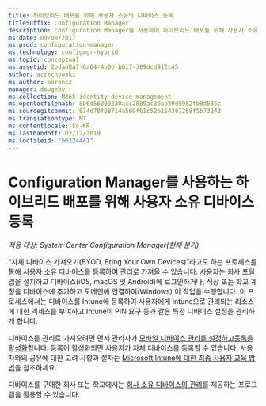 ```yaml
---
title: 하이브리드 배포를 위해 사용자 소유의 디바이스 등록
titleSuffix: Configuration Manager
description: Configuration Manager를 사용하여 하이브리드 배포를 위해 사용자 소유 디바이스를 등록하는 다양한 방법을 알아봅니다.
ms.date: 09/08/2017
ms.prod: configuration-manager
ms.technology: configmgr-hybrid
ms.topic: conceptual
ms.assetid: 2bdaa8a7-6a64-4b0e-b617-309dcd912c45
author: aczechowski
ms.author: aaroncz
manager: dougeby
ms.collection: M365-identity-device-management
ms.openlocfilehash: 8b6d56309238acc2889ac39ab39d5982fb8d535c
ms.sourcegitcommit: 874d78f08714a509f61c52b154387268f5b73242
ms.translationtype: MT
ms.contentlocale: ko-KR
ms.lasthandoff: 02/12/2019
ms.locfileid: "56124441"
---
```

# <a name="enroll-user-owned-devices-for-hybrid-deployments-with-configuration-manager"></a>Configuration Manager를 사용하는 하이브리드 배포를 위해 사용자 소유 디바이스 등록

*적용 대상: System Center Configuration Manager(현재 분기)*

“자체 디바이스 가져오기(BYOD, Bring Your Own Devices)”라고도 하는 프로세스를 통해 사용자 소유 디바이스를 등록하여 관리로 가져올 수 있습니다.  사용자는 회사 포털 앱을 설치하고 디바이스(iOS, macOS 및 Android)에 로그인하거나, 직장 또는 학교 계정을 디바이스에 추가하고 도메인에 연결하여(Windows) 이 작업을 수행합니다. 이 프로세스에서는 디바이스를 Intune에 등록하여 사용자에게 Intune으로 관리되는 리소스에 대한 액세스를 부여하고 Intune이 PIN 요구 등과 같은 특정 디바이스 설정을 관리하게 합니다.

디바이스를 관리로 가져오려면 먼저 관리자가 [모바일 디바이스 관리를 설정하고](setup-hybrid-mdm.md)[등록을 활성화](enable-platform-enrollment.md)합니다. 등록이 활성화되면 사용자가 자체 디바이스를 등록할 수 있습니다. 사용자와의 공유에 대한 고려 사항과 절차는 [Microsoft Intune에 대한 최종 사용자 교육 방법](https://docs.microsoft.com/intune/end-user-educate)을 참조하세요.

디바이스를 구매한 회사 또는 학교에서는 [회사 소유 디바이스의 관리](enroll-company-owned-devices.md)를 제공하는 프로그램을 활용할 수 있습니다.
